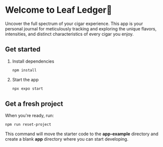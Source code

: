 # Welcome to Leaf Ledger👋

Uncover the full spectrum of your cigar experience. This app is your personal journal for meticulously tracking and exploring the unique flavors, intensities, and distinct characteristics of every cigar you enjoy.
## Get started

1. Install dependencies

   ```bash
   npm install
   ```

2. Start the app

   ```bash
   npx expo start
   ```

## Get a fresh project

When you're ready, run:

```bash
npm run reset-project
```

This command will move the starter code to the **app-example** directory and create a blank **app** directory where you can start developing.
